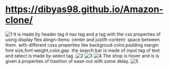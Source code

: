 # https://dibyas98.github.io/Amazon-clone/
![1](https://github.com/Dibyas98/Amazon-clone/assets/125633895/084cbe78-2e2f-4d18-8558-f2b9807664bd)
It is made by header tag it nav tag and a tag with the css properties of using display flex alingn-items: center and justift-content: space between them.
with different csss properties like backgroud-color,padding margin font size,font weight,color,gap.
the search bar is made of input tag of text and select is made by select tag.
![2](https://github.com/Dibyas98/Amazon-clone/assets/125633895/611f5970-3789-459b-84f0-41add4314a11)
![3](https://github.com/Dibyas98/Amazon-clone/assets/125633895/5b76bdd1-c798-4c9a-ad1e-bb3efe31bce6)
![4](https://github.com/Dibyas98/Amazon-clone/assets/125633895/97cb7be3-07b5-4270-9781-860bc4d6cdf7)
The shop is hover and is is given a properties of trasition of ease-out with some delay.
![5](https://github.com/Dibyas98/Amazon-clone/assets/125633895/3369a976-3d6c-47de-8caf-6e2dc6ef6e5d)
